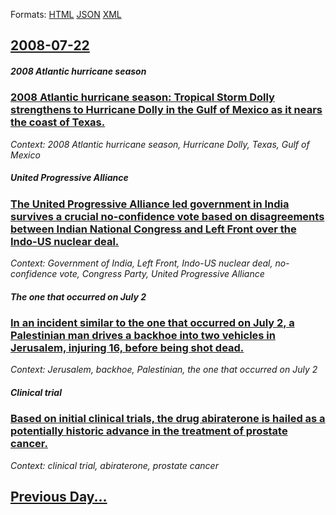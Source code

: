 
Formats: [HTML](2008/07/22/index.html)  [JSON](2008/07/22/index.json)  [XML](2008/07/22/index.xml)  

## [2008-07-22](/news/2008/07/22/index.md)

##### 2008 Atlantic hurricane season
### [ 2008 Atlantic hurricane season: Tropical Storm Dolly strengthens to Hurricane Dolly in the Gulf of Mexico as it nears the coast of Texas. ](/news/2008/07/22/2008-atlantic-hurricane-season-tropical-storm-dolly-strengthens-to-hurricane-dolly-in-the-gulf-of-mexico-as-it-nears-the-coast-of-texas.md)
_Context: 2008 Atlantic hurricane season, Hurricane Dolly, Texas, Gulf of Mexico_

##### United Progressive Alliance
### [ The United Progressive Alliance led government in India survives a crucial no-confidence vote based on disagreements between Indian National Congress and Left Front over the Indo-US nuclear deal. ](/news/2008/07/22/the-united-progressive-alliance-led-government-in-india-survives-a-crucial-no-confidence-vote-based-on-disagreements-between-indian-nationa.md)
_Context: Government of India, Left Front, Indo-US nuclear deal, no-confidence vote, Congress Party, United Progressive Alliance_

##### The one that occurred on July 2
### [ In an incident similar to the one that occurred on July 2, a Palestinian man drives a backhoe into two vehicles in Jerusalem, injuring 16, before being shot dead. ](/news/2008/07/22/in-an-incident-similar-to-the-one-that-occurred-on-july-2-a-palestinian-man-drives-a-backhoe-into-two-vehicles-in-jerusalem-injuring-16.md)
_Context: Jerusalem, backhoe, Palestinian, the one that occurred on July 2_

##### Clinical trial
### [ Based on initial clinical trials, the drug abiraterone is hailed as a potentially historic advance in the treatment of prostate cancer. ](/news/2008/07/22/based-on-initial-clinical-trials-the-drug-abiraterone-is-hailed-as-a-potentially-historic-advance-in-the-treatment-of-prostate-cancer.md)
_Context: clinical trial, abiraterone, prostate cancer_

## [Previous Day...](/news/2008/07/21/index.md)

